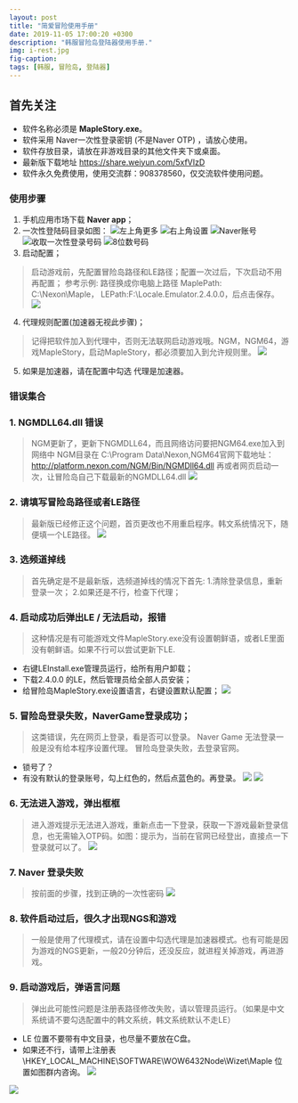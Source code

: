 ```yaml
---
layout: post
title: "简爱冒险使用手册"
date: 2019-11-05 17:00:20 +0300
description: "韩服冒险岛登陆器使用手册." 
img: i-rest.jpg 
fig-caption: 
tags: [韩服, 冒险岛, 登陆器]
---
```


## 首先关注

*	软件名称必须是  **MapleStory.exe**。
*	软件采用 Naver一次性登录密钥 (不是Naver OTP) ，请放心使用。
*	软件存放目录，请放在非游戏目录的其他文件夹下或桌面。
*	最新版下载地址 https://share.weiyun.com/5xfVIzD
*	软件永久免费使用，使用交流群：908378560，仅交流软件使用问题。

### 使用步骤
1. 手机应用市场下载 **Naver app**；
2. 一次性登陆码目录如图：
![左上角更多]({{site.baseurl}}/assets/img/MilaiSoft-Maple/1.png)
![右上角设置]({{site.baseurl}}/assets/img/MilaiSoft-Maple/2.png)
![Naver账号]({{site.baseurl}}/assets/img/MilaiSoft-Maple/3.png)
![收取一次性登录号码]({{site.baseurl}}/assets/img/MilaiSoft-Maple/4.png)
![8位数号码]({{site.baseurl}}/assets/img/MilaiSoft-Maple/5.png)
3. 启动配置；
> 启动游戏前，先配置冒险岛路径和LE路径；配置一次过后，下次启动不用再配置；
参考示例: 路径换成你电脑上路径
MaplePath: C:\Nexon\Maple，
LEPath:F:\Locale.Emulator.2.4.0.0，后点击保存。
![ ]({{site.baseurl}}/assets/img/MilaiSoft-Maple/6.png)
4. 代理规则配置(加速器无视此步骤)；
> 记得把软件加入到代理中，否则无法联网启动游戏哦。NGM，NGM64，游戏MapleStory，启动MapleStory，都必须要加入到允许规则里。
![ ]({{site.baseurl}}/assets/img/MilaiSoft-Maple/7.png)
5. 如果是加速器，请在配置中勾选 代理是加速器。

### 错误集合
### 1. NGMDLL64.dll 错误
> NGM更新了，更新下NGMDLL64，而且网络访问要把NGM64.exe加入到网络中
NGM目录在 C:\Program Data\Nexon,NGM64官网下载地址：http://platform.nexon.com/NGM/Bin/NGMDll64.dll 再或者网页启动一次，让冒险岛自己下载最新的NGMDLL64.dll
![ ]({{site.baseurl}}/assets/img/MilaiSoft-Maple/8.png)
### 2. 请填写冒险岛路径或者LE路径
> 最新版已经修正这个问题，首页更改也不用重启程序。韩文系统情况下，随便填一个LE路径。
![ ]({{site.baseurl}}/assets/img/MilaiSoft-Maple/9.png)
### 3. 选频道掉线
> 首先确定是不是最新版，选频道掉线的情况下首先:
  1.清除登录信息，重新登录一次；
  2.如果还是不行，检查下代理；

### 4. 启动成功后弹出LE / 无法启动，报错
> 这种情况是有可能游戏文件MapleStory.exe没有设置朝鲜语，或者LE里面没有朝鲜语。如果不行可以尝试更新下LE.
  - 右键LEInstall.exe管理员运行，给所有用户卸载；
  -	下载2.4.0.0 的LE，然后管理员给全部人员安装；
  -	给冒险岛MapleStory.exe设置语言，右键设置默认配置；
![ ]({{site.baseurl}}/assets/img/MilaiSoft-Maple/10.png)

### 5. 冒险岛登录失败，NaverGame登录成功；
> 这类错误，先在网页上登录，看是否可以登录。
Naver Game 无法登录一般是没有给本程序设置代理。
冒险岛登录失败，去登录官网。
  - 锁号了？ 
  - 有没有默认的登录账号，勾上红色的，然后点蓝色的。再登录。
![ ]({{site.baseurl}}/assets/img/MilaiSoft-Maple/11.png)
![ ]({{site.baseurl}}/assets/img/MilaiSoft-Maple/12.png)
### 6.	无法进入游戏，弹出框框
> 进入游戏提示无法进入游戏，重新点击一下登录，获取一下游戏最新登录信息，也无需输入OTP码。如图：提示为，当前在官网已经登出，直接点一下登录就可以了。
![ ]({{site.baseurl}}/assets/img/MilaiSoft-Maple/13.png)

### 7. Naver 登录失败
> 按前面的步骤，找到正确的一次性密码
![ ]({{site.baseurl}}/assets/img/MilaiSoft-Maple/14.png)
### 8. 软件启动过后，很久才出现NGS和游戏
> 一般是使用了代理模式，请在设置中勾选代理是加速器模式。也有可能是因为游戏的NGS更新，一般20分钟后，还没反应，就进程关掉游戏，再进游戏。

### 9. 启动游戏后，弹语言问题
> 弹出此可能性问题是注册表路径修改失败，请以管理员运行。（如果是中文系统请不要勾选配置中的韩文系统，韩文系统默认不走LE）
- LE 位置不要带有中文目录，也尽量不要放在C盘。
- 如果还不行，请带上注册表 \HKEY_LOCAL_MACHINE\SOFTWARE\WOW6432Node\Wizet\Maple 位置如图群内咨询。
![ ]({{site.baseurl}}/assets/img/MilaiSoft-Maple/15.png)


![ ]({{site.baseurl}}/assets/img/MilaiSoft-Maple/16.png)

